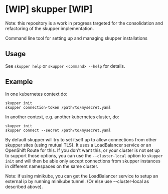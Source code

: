 # [WIP] skupper [WIP]

Note: this repository is a work in progress targeted for the consolidation
and refactoring of the skupper implementation.

Command line tool for setting up and managing skupper installations

## Usage

See `skupper help` or `skupper <command> --help` for details.

## Example

In one kubernetes context do:

```
skupper init
skupper connection-token /path/to/mysecret.yaml
```

In another context, e.g. another kubernetes cluster, do:

```
skupper init
skupper connect --secret /path/to/mysecret.yaml
```

By default skupper will try to set itself up to allow connections from
other skupper sites (using mutual TLS). It uses a LoadBalancer service
or an OpenShift Route for this. If you don't want this, or your
cluster is not set up to support those options, you can use the
`--cluster-local` option to `skupper init` and will then be able only
accept connections from skupper instances in different namespaces on
the same cluster.

Note: if using minikube, you can get the LoadBalancer service to setup
an external ip by running minikube tunnel. (Or else use
--cluster-local as described above).



